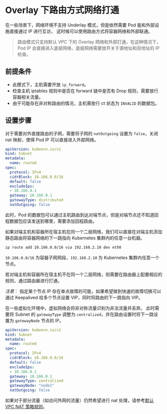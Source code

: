 # Overlay 下路由方式网络打通

在一些场景下，网络环境不支持 Underlay 模式，但是依然需要 Pod 能和外部设施直接通过 IP 进行互访，
这时候可以使用路由方式将容器网络和外部联通。

> 路由模式只支持默认 VPC 下的 Overlay 网络和外部打通，在这种情况下，Pod IP 会直接进入底层网络，底层网络需要放开关于源地址和目地址的 IP 检查。

## 前提条件

- 此模式下，主机需要开放 `ip_forward`。
- 检查主机 iptables 规则中是否在 forward 链中是否有 Drop 规则，需要放行容器相关流量。
- 由于可能存在非对称路由的情况，主机需放行 ct 状态为 `INVALID` 的数据包。

## 设置步骤

对于需要对外直接路由的子网，需要将子网的 `natOutgoing` 设置为 `false`，关闭 nat 映射，使得 Pod IP 可以直接进入外部网络。

```yaml
apiVersion: kubeovn.io/v1
kind: Subnet
metadata:
  name: routed
spec:
  protocol: IPv4
  cidrBlock: 10.166.0.0/16
  default: false
  excludeIps:
  - 10.166.0.1
  gateway: 10.166.0.1
  gatewayType: distributed
  natOutgoing: false
```

此时，Pod 的数据包可以通过主机路由到达对端节点，但是对端节点还不知道回程数据包应该发送到哪里，需要添加回程路由。

如果对端主机和容器所在宿主机在同一个二层网络，我们可以直接在对端主机添加静态路由将容器网络的下一跳指向 Kubernetes 集群内的任意一台机器。

```bash
ip route add 10.166.0.0/16 via 192.168.2.10 dev eth0
```

`10.166.0.0/16` 为容器子网网段，`192.168.2.10` 为 Kubernetes 集群内任意一个节点。

若对端主机和容器所在宿主机不在同一个二层网络，则需要在路由器上配置相应的规则，通过路由器进行打通。

*注意*： 指定某个节点 IP 存在单点故障的可能，如果希望做到快速的故障切换可以通过 Keepalived 给多个节点设置 VIP，同时将路由的下一跳指向 VIP。

在一些虚拟化环境中，虚拟网络会将非对称流量识别为非法流量并丢弃。
此时需要将 Subnet 的 `gatewayType` 调整为 `centralized`，并在路由设置时将下一跳设置为 `gatewayNode` 节点的 IP。

```yaml
apiVersion: kubeovn.io/v1
kind: Subnet
metadata:
  name: routed
spec:
  protocol: IPv4
  cidrBlock: 10.166.0.0/16
  default: false
  excludeIps:
  - 10.166.0.1
  gateway: 10.166.0.1
  gatewayType: centralized
  gatewayNode: "node1"
  natOutgoing: false
```

如果对于部分流量（如访问外网的流量）仍然希望进行 nat 处理，请参考[默认 VPC NAT 策略规则](../advance/nat-policy-rule.md)。
